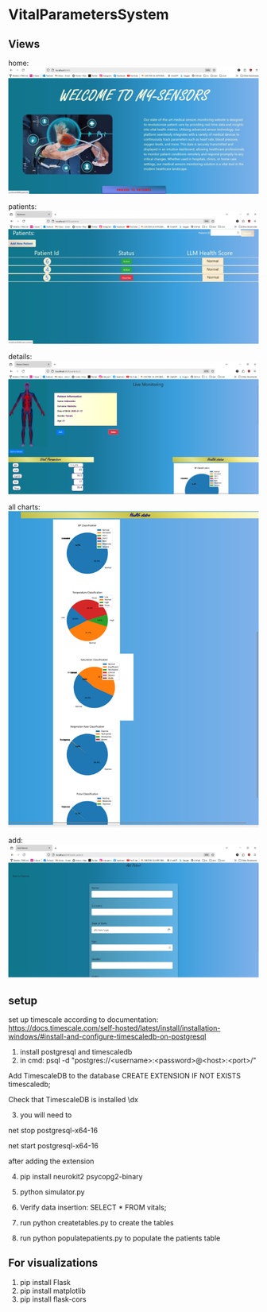 # VitalParametersSystem
## Views

home:
![img_2.png](img_2.png)

patients:
![img_3.png](img_3.png)

details:
![img_4.png](img_4.png)

all charts:
![img_6.png](img_6.png)

add:
![img_5.png](img_5.png)


## setup

set up timescale according to documentation:
https://docs.timescale.com/self-hosted/latest/install/installation-windows/#install-and-configure-timescaledb-on-postgresql
1. install postgresql and timescaledb
2. in cmd: 
psql -d "postgres://\<username>:\<password>@\<host>:\<port>/<database-name>"

Add TimescaleDB to the database
CREATE EXTENSION IF NOT EXISTS timescaledb;

Check that TimescaleDB is installed
\dx

3. you will need to

net stop postgresql-x64-16
 
net start postgresql-x64-16

after adding the extension

4. pip install neurokit2 psycopg2-binary

5. python simulator.py

6. Verify data insertion:
   SELECT * FROM vitals;

7. run python createtables.py to create the tables

8. run python populatepatients.py to populate the patients table


## For visualizations
1. pip install Flask
2. pip install matplotlib
3. pip install flask-cors 
